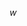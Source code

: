 <script type="text/javascript" src="http://cdn.mathjax.org/mathjax/latest/MathJax.js?config=default"></script>
$w$
